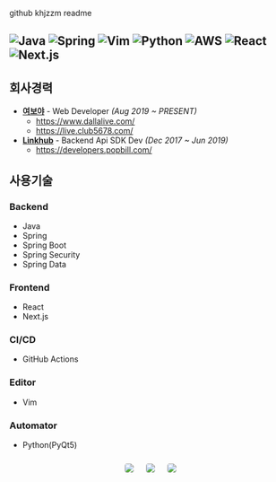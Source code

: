 github khjzzm readme

![Java](https://img.shields.io/badge/JAVA-007396?style=for-the-badge&logo=java&logoColor=fff)
![Spring](https://img.shields.io/badge/-Spring-6DB33F?style=for-the-badge&logo=Spring&logoColor=fff)
![Vim](https://img.shields.io/badge/Vim-019733?style=for-the-badge&logo=VIM&logoColor=fff)
![Python](https://img.shields.io/badge/python-3670A0?style=for-the-badge&logo=python&logoColor=ffdd54)
![AWS](https://img.shields.io/badge/Amazon%20AWS-232F3E?style=for-the-badge&logo=amazonaws&logoColor=white)
![React](https://img.shields.io/badge/-React-61DAFB?style=for-the-badge&logo=React&logoColor=fff)
![Next.js](https://img.shields.io/badge/Next.js-000000?style=for-the-badge&logo=Next.js&logoColor=fff)
---

## 회사경력
- **[여보야](http://www.yeoboyacorp.com/2021/main.html)** - Web Developer *(Aug 2019 ~ PRESENT)*
  - https://www.dallalive.com/
  - https://live.club5678.com/
- **[Linkhub](https://www.linkhub.co.kr/)** - Backend Api SDK Dev *(Dec 2017 ~ Jun 2019)*
  - https://developers.popbill.com/

## 사용기술

### Backend
- Java
- Spring 
- Spring Boot
- Spring Security
- Spring Data
### Frontend
- React
- Next.js
### CI/CD
- GitHub Actions
### Editor
- Vim
### Automator
- Python(PyQt5)
  
<div style="display: flex; flex-wrap: wrap; justify-content: center; align-items: center;">
  <img src="https://github-profile-summary-cards.vercel.app/api/cards/profile-details?username=khjzzm&show_icons=true&theme=dark" style="border: 1px solid white; border-radius: 5px; margin: 10px;">
  <img src="https://github-profile-summary-cards.vercel.app/api/cards/stats?username=khjzzm&show_icons=true&theme=dark" style="border: 1px solid white; border-radius: 5px; margin: 10px;">
  <img src="https://github-profile-summary-cards.vercel.app/api/cards/productive-time?username=khjzzm&show_icons=true&theme=dark" style="border: 1px solid white; border-radius: 5px; margin: 10px;">    
</div>
